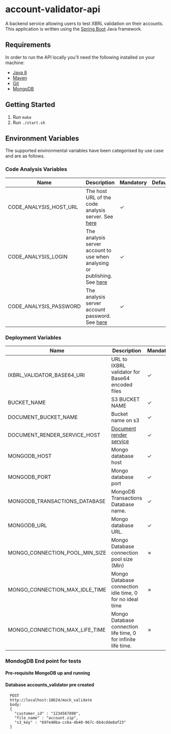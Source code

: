 # account-validator-api
A backend service allowing users to test XBRL validation on their accounts.
This application is written using the [Spring Boot](http://projects.spring.io/spring-boot/) Java framework.

## Requirements
In order to run the API locally you'll need the following installed on your machine:

- [Java 8](http://www.oracle.com/technetwork/java/javase/downloads/jdk8-downloads-2133151.html)
- [Maven](https://maven.apache.org/download.cgi)
- [Git](https://git-scm.com/downloads)
- [MongoDB](https://www.mongodb.com)

## Getting Started
1. Run `make`
2. Run `./start.sh`

## Environment Variables
The supported environmental variables have been categorised by use case and are as follows.

### Code Analysis Variables
Name                   | Description                                                                                                                               | Mandatory | Default | Example
---------------------- | ----------------------------------------------------------------------------------------------------------------------------------------- | --------- | ------- | ------------------
CODE_ANALYSIS_HOST_URL | The host URL of the code analysis server. See [here](https://docs.sonarqube.org/display/SONAR/Analysis+Parameters)                        | ✓         |         | http://HOST:PORT
CODE_ANALYSIS_LOGIN    | The analysis server account to use when analysing or publishing. See [here](https://docs.sonarqube.org/display/SONAR/Analysis+Parameters) | ✓         |         | login
CODE_ANALYSIS_PASSWORD | The analysis server account password. See [here](https://docs.sonarqube.org/display/SONAR/Analysis+Parameters)                            | ✓         |         | password

### Deployment Variables

Name                                   | Description                                                                          | Mandatory | Default | Example
-------------------------------------- |--------------------------------------------------------------------------------------| --------- | ------- | ----------------------------------------
IXBRL_VALIDATOR_BASE64_URI             | URL to IXBRL validator for Base64 encoded files                                      | ✓         |         | http://HOST/validateBase64
BUCKET_NAME                            | S3 BUCKET NAME                                                                       | ✓         |         | accounts-validator
DOCUMENT_BUCKET_NAME                   | Bucket name on s3                                                                    | ✓         |         | example-bucket
DOCUMENT_RENDER_SERVICE_HOST           | [Document render service](https://github.com/companieshouse/document-render-service) | ✓         |         | http://HOST:PORT
MONGODB_HOST                           | Mongo database host                                                                  | ✓         |         | HOST:PORT
MONGODB_PORT                           | Mongo database port                                                                  | ✓         |         | 1234
MONGODB_TRANSACTIONS_DATABASE          | MongoDB Transactions Database name.                                                  | ✓         |         | accounts_validator
MONGODB_URL                            | Mongo database URL.                                                                  | ✓         |         | mongodb://HOST:PORT/DATABASE
MONGO_CONNECTION_POOL_MIN_SIZE         | Mongo Database connection pool size (Min)                                            | ✗         | 0       | 1
MONGO_CONNECTION_MAX_IDLE_TIME         | Mongo Database connection idle time, 0 for no ideal time                             | ✗         | 0       | 0
MONGO_CONNECTION_MAX_LIFE_TIME         | Mongo Database connection life time, 0 for infinite life time.                       | ✗         | 0       | 0


### MondogDB End point for tests
#### Pre-requisite MongoDB up and running 
#### Database accounts_validator pre created

```
  POST
  http://localhost:18624/mock_validate
  body:
  {
    "customer_id" : "1234567890",
    "file_name" : "account.zip",
    "s3_key" : "697e40ba-cc6a-4b40-967c-6b4cdde8af23"
  }
```
